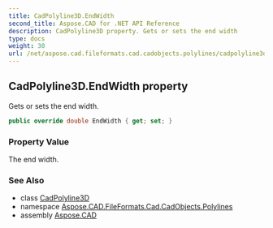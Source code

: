 ```yaml
---
title: CadPolyline3D.EndWidth
second_title: Aspose.CAD for .NET API Reference
description: CadPolyline3D property. Gets or sets the end width
type: docs
weight: 30
url: /net/aspose.cad.fileformats.cad.cadobjects.polylines/cadpolyline3d/endwidth/
---
```

## CadPolyline3D.EndWidth property

Gets or sets the end width.

```csharp
public override double EndWidth { get; set; }
```

### Property Value

The end width.

### See Also

* class [CadPolyline3D](../)
* namespace [Aspose.CAD.FileFormats.Cad.CadObjects.Polylines](../../cadpolyline3d/)
* assembly [Aspose.CAD](../../../)


